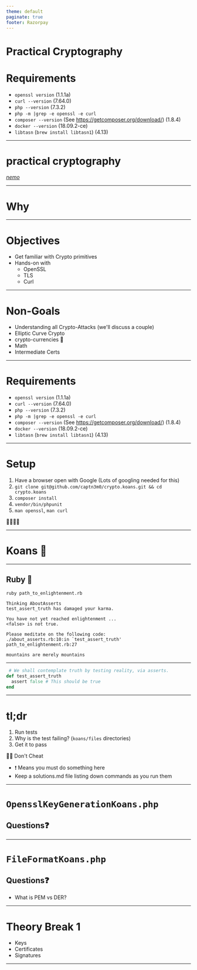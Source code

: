 ```yaml
---
theme: default
paginate: true
footer: Razorpay
---
```


# <!--fit--> Practical Cryptography

# Requirements

-   `openssl version` (1.1.1a)
-   `curl --version` (7.64.0)
-   `php --version` (7.3.2)
-   `php -m |grep -e openssl -e curl`
-   `composer --version` (See <https://getcomposer.org/download/>) (1.8.4)
-   `docker --version` (18.09.2-ce)
-   `libtasn` (`brew install libtasn1`) (4.13)

---

# <!--fit--> practical cryptography

[_nemo_](nemo@razorpay.com)

---

<!--
_backgroundColor: rebeccapurple
_color: white
_class: lead
-->

# <!--fit--> Why

---

# Objectives

-   Get familiar with Crypto primitives
-   Hands-on with
    -   OpenSSL
    -   TLS
    -   Curl

---

# Non-Goals

-   Understanding all Crypto-Attacks (we'll discuss a couple)
-   Elliptic Curve Crypto
-   crypto-currencies :money_mouth_face:
-   Math
-   Intermediate Certs

---

# Requirements

-   `openssl version` (1.1.1a)
-   `curl --version` (7.64.0)
-   `php --version` (7.3.2)
-   `php -m |grep -e openssl -e curl`
-   `composer --version` (See <https://getcomposer.org/download/>) (1.8.4)
-   `docker --version` (18.09.2-ce)
-   `libtasn` (`brew install libtasn1`) (4.13)

---

# Setup

1.  Have a browser open with Google (Lots of googling needed for this)
2.  `git clone git@github.com/captn3m0/crypto.koans.git && cd crypto.koans`
3.  `composer install`
4.  `vendor/bin/phpunit`
5.  `man openssl`, `man curl`

🧘‍♀️🧘‍♂️

---

# <!--fit--> Koans 💃

---

## Ruby 💎

```
ruby path_to_enlightenment.rb

Thinking AboutAsserts
test_assert_truth has damaged your karma.

You have not yet reached enlightenment ...
<false> is not true.

Please meditate on the following code:
./about_asserts.rb:10:in `test_assert_truth'
path_to_enlightenment.rb:27

mountains are merely mountains
```

---

```ruby
 # We shall contemplate truth by testing reality, via asserts.
def test_assert_truth
  assert false # This should be true
end
```

---

# tl;dr

1.  Run tests
2.  Why is the test failing? (`koans/files` directories)
3.  Get it to pass

👌🏼 Don't Cheat

-   ❗ Means you must do something here
-   Keep a solutions.md file listing down commands as you run them

---

# `OpensslKeyGenerationKoans.php`

## <!--fit--> Questions❓

---

# `FileFormatKoans.php`

## <!--fit--> Questions❓

-   What is PEM vs DER?

---

# Theory Break 1

-   Keys
-   Certificates
-   Signatures

---
